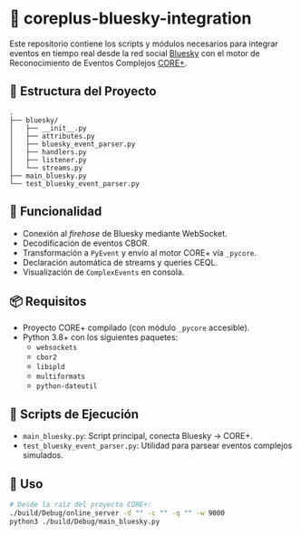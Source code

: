 # 🔵 coreplus-bluesky-integration

Este repositorio contiene los scripts y módulos necesarios para integrar eventos en tiempo real desde la red social [Bluesky](https://bsky.app) con el motor de Reconocimiento de Eventos Complejos [CORE+]([https://core.ing.uc.cl](https://github.com/CORE-cer/CORE)).

## 📂 Estructura del Proyecto

```
.
├── bluesky/
│   ├── __init__.py
│   ├── attributes.py
│   ├── bluesky_event_parser.py
│   ├── handlers.py
│   ├── listener.py
│   └── streams.py
├── main_bluesky.py
└── test_bluesky_event_parser.py
```

## 🚀 Funcionalidad

- Conexión al *firehose* de Bluesky mediante WebSocket.
- Decodificación de eventos CBOR.
- Transformación a `PyEvent` y envío al motor CORE+ vía `_pycore`.
- Declaración automática de streams y queries CEQL.
- Visualización de `ComplexEvents` en consola.

## 📦 Requisitos

- Proyecto CORE+ compilado (con módulo `_pycore` accesible).
- Python 3.8+ con los siguientes paquetes:
  - `websockets`
  - `cbor2`
  - `libipld`
  - `multiformats`
  - `python-dateutil`

## 🧪 Scripts de Ejecución

- `main_bluesky.py`: Script principal, conecta Bluesky → CORE+.
- `test_bluesky_event_parser.py`: Utilidad para parsear eventos complejos simulados.

## 🔧 Uso

```bash
# Desde la raíz del proyecto CORE+:
./build/Debug/online_server -d "" -c "" -q "" -w 9000
python3 ./build/Debug/main_bluesky.py
```
